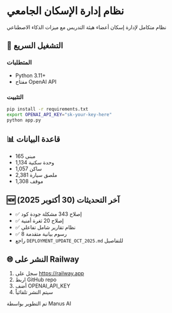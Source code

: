 # نظام إدارة الإسكان الجامعي

نظام متكامل لإدارة إسكان أعضاء هيئة التدريس مع ميزات الذكاء الاصطناعي

## 🚀 التشغيل السريع

### المتطلبات
- Python 3.11+
- مفتاح OpenAI API

### التثبيت
```bash
pip install -r requirements.txt
export OPENAI_API_KEY="sk-your-key-here"
python app.py
```

## 📊 قاعدة البيانات
- 165 مبنى
- 1,134 وحدة سكنية
- 1,057 ساكن
- 2,381 ملصق سيارة
- 1,308 موقف

## 🆕 آخر التحديثات (30 أكتوبر 2025)
- ✅ إصلاح 343 مشكلة جودة كود
- ✅ إصلاح 20 ثغرة أمنية
- ✅ نظام تقارير شامل تفاعلي
- ✅ 8 رسوم بيانية متقدمة
- راجع `DEPLOYMENT_UPDATE_OCT_2025.md` للتفاصيل

## 🌐 النشر على Railway
1. سجل على https://railway.app
2. اربط GitHub repo
3. أضف OPENAI_API_KEY
4. سيتم النشر تلقائياً

تم التطوير بواسطة Manus AI
